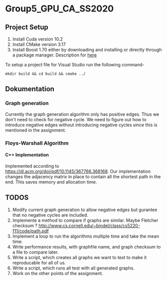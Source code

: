 # Group5_GPU_CA_SS2020


## Project Setup 

1. Install Cuda version 10.2 
2. Install CMake version 3.17
3. Install Boost 1.70 either by downloading and installing or directly through a package manager. 
	Description for [here](https://www.boost.org/doc/libs/1_70_0/more/getting_started/windows.html#simplified-build-from-source)

To setup a project file for Visual Studio run the following command- 

`mkdir build && cd build && cmake ../`



## Dokumentation 


### Graph generation 

Currently the graph generation algorithm only has positive edges.
Thus we don't need to check for negative cycle. 
We need to figure out how to introduce negative edges without introducing negative cycles since this is mentioned in the assignment.

### Floys-Warshall Algorithm

#### C++ Implementation 

Implemented according to https://dl.acm.org/doi/pdf/10.1145/367766.368168.
Our implementation changes the adjacency matrix in place to contain all the shortest path in the end. 
This saves memory and allocation time.


## TODOS

1. Modify current graph generation to allow negative edges but gurantee that no negative cycles are included. 
2. Implemente a method to compare if graphs are similar.  Maybe Fletcher checksum ? http://www.cs.cornell.edu/~bindel/class/cs5220-f11/code/path.pdf
3. Implement a loop to run the algorithms multiple time and take the mean time. 
4. Write performance results, with graphfile name, and graph checksum to a file to compare later. 
5. Write a script, which creates all graphs we want to test to make it reproducable for all of us. 
6. Write a script, which runs all test with all generated graphs. 
7. Work on the other points of the assignment. 

